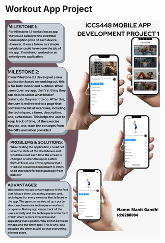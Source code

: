 # Workout App Project

![alt text](https://github.com/triplekingg/workout-app/blob/main/poster/Poster.png)

